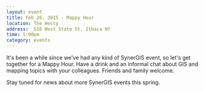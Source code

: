 ```yaml
---
layout: event
title: Feb 26, 2015 - Mappy Hour
location: The Westy
address:  516 West State St, Ithaca NY
time: 5:00pm
category: events
---
```


It's been a while since we've had any kind of SynerGIS event, so let's get together for a Mappy Hour.  Have a drink and an informal chat about GIS and mapping topics with your colleagues.  Friends and family welcome.

Stay tuned for news about more SynerGIS events this spring.
